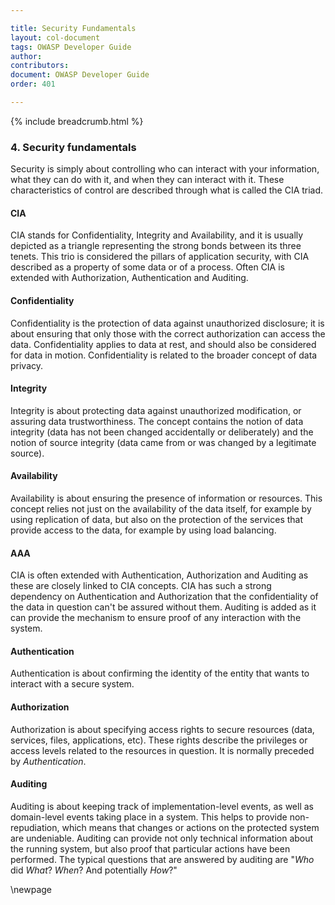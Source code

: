```yaml
---

title: Security Fundamentals
layout: col-document
tags: OWASP Developer Guide
author:
contributors:
document: OWASP Developer Guide
order: 401

---
```


{% include breadcrumb.html %}
### 4. Security fundamentals

Security is simply about controlling who can interact with your information, what they can do with it, and when they can interact with it.
These characteristics of control are described through what is called the CIA triad.

####  CIA
CIA stands for Confidentiality, Integrity and Availability, and it is usually depicted as a triangle representing the strong bonds between its three tenets.
This trio is considered the pillars of application security, with CIA described as a property of some data or of a process.
Often CIA is extended with Authorization, Authentication and Auditing.

#### Confidentiality
Confidentiality is the protection of data against unauthorized disclosure;
it is about ensuring that only those with the correct authorization can access the data.
Confidentiality applies to data at rest, and should also be considered for data in motion.
Confidentiality is related to the broader concept of data privacy.

#### Integrity
Integrity is about protecting data against unauthorized modification, or assuring data trustworthiness.
The concept contains the notion of data integrity (data has not been changed accidentally or deliberately)
and the notion of source integrity (data came from or was changed by a legitimate source).

#### Availability
Availability is about ensuring the presence of information or resources.
This concept relies not just on the availability of the data itself, for example by using replication of data,
but also on the protection of the services that provide access to the data, for example by using load balancing.

#### AAA
CIA is often extended with Authentication, Authorization and Auditing as these are closely linked to CIA concepts.
CIA has such a strong dependency on Authentication and Authorization that the confidentiality of the data in question can't be assured without them.
Auditing is added as it can provide the mechanism to ensure proof of any interaction with the system.

#### Authentication
Authentication is about confirming the identity of the entity that wants to interact with a secure system.

#### Authorization
Authorization is about specifying access rights to secure resources (data, services, files, applications, etc).
These rights describe the privileges or access levels related to the resources in question. It is normally preceded by *Authentication*.

#### Auditing
Auditing is about keeping track of implementation-level events, as well as domain-level events taking place in a system.
This helps to provide non-repudiation, which means that changes or actions on the protected system are undeniable.
Auditing can provide not only technical information about the running system, but also proof that particular actions have been performed.
The typical questions that are answered by auditing are "*Who* did *What*? *When*? And potentially *How*?"

\newpage
